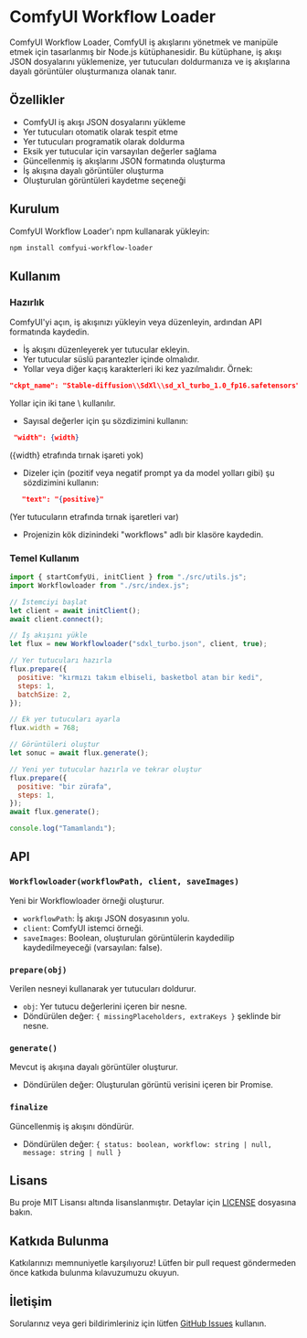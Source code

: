 # ComfyUI Workflow Loader

ComfyUI Workflow Loader, ComfyUI iş akışlarını yönetmek ve manipüle etmek için tasarlanmış bir Node.js kütüphanesidir. Bu kütüphane, iş akışı JSON dosyalarını yüklemenize, yer tutucuları doldurmanıza ve iş akışlarına dayalı görüntüler oluşturmanıza olanak tanır.

## Özellikler

- ComfyUI iş akışı JSON dosyalarını yükleme
- Yer tutucuları otomatik olarak tespit etme
- Yer tutucuları programatik olarak doldurma
- Eksik yer tutucular için varsayılan değerler sağlama
- Güncellenmiş iş akışlarını JSON formatında oluşturma
- İş akışına dayalı görüntüler oluşturma
- Oluşturulan görüntüleri kaydetme seçeneği

## Kurulum

ComfyUI Workflow Loader'ı npm kullanarak yükleyin:

```bash
npm install comfyui-workflow-loader
```

## Kullanım

### Hazırlık

ComfyUI'yi açın, iş akışınızı yükleyin veya düzenleyin, ardından API formatında kaydedin.

- İş akışını düzenleyerek yer tutucular ekleyin.
- Yer tutucular süslü parantezler içinde olmalıdır.
- Yollar veya diğer kaçış karakterleri iki kez yazılmalıdır.
  Örnek:

```json
"ckpt_name": "Stable-diffusion\\SdXl\\sd_xl_turbo_1.0_fp16.safetensors"
```

Yollar için iki tane \ kullanılır.

- Sayısal değerler için şu sözdizimini kullanın:

```json
 "width": {width}
```

({width} etrafında tırnak işareti yok)

- Dizeler için (pozitif veya negatif prompt ya da model yolları gibi) şu sözdizimini kullanın:

```json
   "text": "{positive}"
```

(Yer tutucuların etrafında tırnak işaretleri var)

- Projenizin kök dizinindeki "workflows" adlı bir klasöre kaydedin.

### Temel Kullanım

```javascript
import { startComfyUi, initClient } from "./src/utils.js";
import Workflowloader from "./src/index.js";

// İstemciyi başlat
let client = await initClient();
await client.connect();

// İş akışını yükle
let flux = new Workflowloader("sdxl_turbo.json", client, true);

// Yer tutucuları hazırla
flux.prepare({
  positive: "kırmızı takım elbiseli, basketbol atan bir kedi",
  steps: 1,
  batchSize: 2,
});

// Ek yer tutucuları ayarla
flux.width = 768;

// Görüntüleri oluştur
let sonuc = await flux.generate();

// Yeni yer tutucular hazırla ve tekrar oluştur
flux.prepare({
  positive: "bir zürafa",
  steps: 1,
});
await flux.generate();

console.log("Tamamlandı");
```

## API

### `Workflowloader(workflowPath, client, saveImages)`

Yeni bir Workflowloader örneği oluşturur.

- `workflowPath`: İş akışı JSON dosyasının yolu.
- `client`: ComfyUI istemci örneği.
- `saveImages`: Boolean, oluşturulan görüntülerin kaydedilip kaydedilmeyeceği (varsayılan: false).

### `prepare(obj)`

Verilen nesneyi kullanarak yer tutucuları doldurur.

- `obj`: Yer tutucu değerlerini içeren bir nesne.
- Döndürülen değer: `{ missingPlaceholders, extraKeys }` şeklinde bir nesne.

### `generate()`

Mevcut iş akışına dayalı görüntüler oluşturur.

- Döndürülen değer: Oluşturulan görüntü verisini içeren bir Promise.

### `finalize`

Güncellenmiş iş akışını döndürür.

- Döndürülen değer: `{ status: boolean, workflow: string | null, message: string | null }`

## Lisans

Bu proje MIT Lisansı altında lisanslanmıştır. Detaylar için [LICENSE](LICENSE) dosyasına bakın.

## Katkıda Bulunma

Katkılarınızı memnuniyetle karşılıyoruz! Lütfen bir pull request göndermeden önce katkıda bulunma kılavuzumuzu okuyun.

## İletişim

Sorularınız veya geri bildirimleriniz için lütfen [GitHub Issues](https://github.com/kullaniciadi/comfyui-workflow-loader/issues) kullanın.
